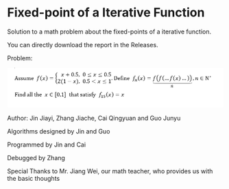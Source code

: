 # Fixed-point of a Iterative Function

Solution to a math problem about the fixed-points of a iterative function.

You can directly download the report in the Releases.

Problem:

![Image text](./Problem.PNG)

Author: Jin Jiayi, Zhang Jiache, Cai Qingyuan and Guo Junyu

Algorithms designed by Jin and Guo

Programmed by Jin and Cai

Debugged by Zhang

Special Thanks to Mr. Jiang Wei, our math teacher, who provides us with the basic thoughts
